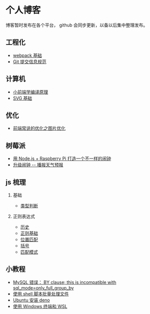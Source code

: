 # 个人博客

博客暂时发布在各个平台， github 会同步更新，以备以后集中整理发布。

## 工程化

-   [webpack 基础](https://juejin.im/post/5cc40737f265da034c703064)
-   [Git 提交信息规范](https://juejin.im/post/5d76000a518825570327e52b)

## 计算机

-   [小前端学编译原理](https://juejin.im/post/5cc81e0151882577e763ff86)
 - [SVG 基础](https://juejin.im/post/5cfdbc5951882519172973d5)

## 优化
- [前端常说的优化之图片优化](https://juejin.im/post/5d09c7966fb9a07ebf4b729e)

## 树莓派

-   [用 Node.js + Raspberry Pi 打造一个不一样的闹钟](https://www.jianshu.com/p/6612a3635139)
-   [升级闹钟 -- 播报天气预报](https://www.jianshu.com/p/2dc4f8e385ff)

## js 梳理

1. 基础
    - [类型判断](https://www.jianshu.com/p/c248c0670951)

2. 正则表达式
    - [历史](https://www.jianshu.com/p/a7e2362f1c30)
    - [正则基础](https://www.jianshu.com/p/e9475c65e482)
    - [位置匹配](https://www.jianshu.com/p/83a502fc5836)
    - [括号](https://www.jianshu.com/p/6a7d5450e164)
    - [匹配模式](https://www.jianshu.com/p/ca75f281c427)


## 小教程
- [MySQL 错误： BY clause; this is incompatible with sql_mode=only_full_group_by](https://www.jianshu.com/p/6fddf95b7344)
- [使用 shell 脚本批量处理文件](https://www.jianshu.com/p/315ed8a4ee29)
- [Ubuntu 安装 deno](https://www.jianshu.com/p/27ca3b5819ed)
- [使用 Windows 终端和 WSL](https://www.jianshu.com/p/7fcec139d38e)